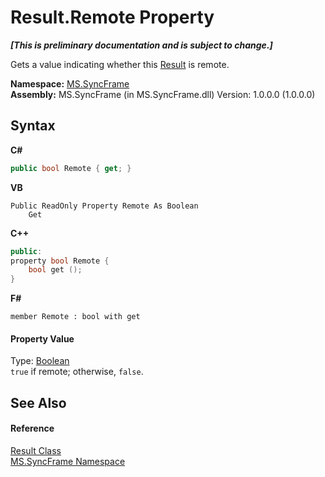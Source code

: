 # Result.Remote Property 
 _**\[This is preliminary documentation and is subject to change.\]**_

Gets a value indicating whether this <a href="f0e455e9-2252-f121-710c-51c7d6b69880">Result</a> is remote.

**Namespace:**&nbsp;<a href="de148c19-6fcd-6ea5-c13c-94525bd1dd5b">MS.SyncFrame</a><br />**Assembly:**&nbsp;MS.SyncFrame (in MS.SyncFrame.dll) Version: 1.0.0.0 (1.0.0.0)

## Syntax

**C#**<br />
``` C#
public bool Remote { get; }
```

**VB**<br />
``` VB
Public ReadOnly Property Remote As Boolean
	Get
```

**C++**<br />
``` C++
public:
property bool Remote {
	bool get ();
}
```

**F#**<br />
``` F#
member Remote : bool with get

```


#### Property Value
Type: <a href="http://msdn2.microsoft.com/en-us/library/a28wyd50" target="_blank">Boolean</a><br />`true` if remote; otherwise, `false`.

## See Also


#### Reference
<a href="f0e455e9-2252-f121-710c-51c7d6b69880">Result Class</a><br /><a href="de148c19-6fcd-6ea5-c13c-94525bd1dd5b">MS.SyncFrame Namespace</a><br />